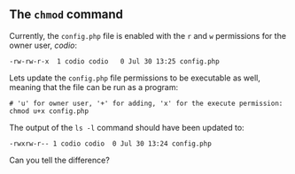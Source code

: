 ## The `chmod` command

Currently, the `config.php` file is enabled with the `r` and `w` permissions for the owner user, _codio_: 

```
-rw-rw-r-x  1 codio codio   0 Jul 30 13:25 config.php
```

Lets update the `config.php` file permissions to be executable as well, meaning that the file can be run as a program:

```
# 'u' for owner user, '+' for adding, 'x' for the execute permission:
chmod u+x config.php
```

The output of the `ls -l` command should have been updated to: 

```
-rwxrw-r-- 1 codio codio  0 Jul 30 13:24 config.php
```

Can you tell the difference? 